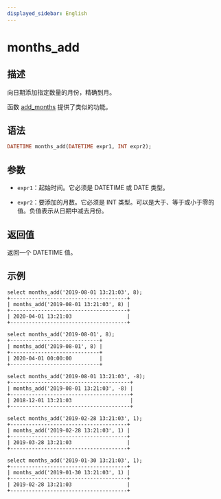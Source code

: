 ```yaml
---
displayed_sidebar: English
---
```


# months_add

## 描述

向日期添加指定数量的月份，精确到月。

函数 [add_months](./add_months.md) 提供了类似的功能。

## 语法

```Haskell
DATETIME months_add(DATETIME expr1, INT expr2);
```

## 参数

- `expr1`：起始时间。它必须是 DATETIME 或 DATE 类型。

- `expr2`：要添加的月数。它必须是 INT 类型。可以是大于、等于或小于零的值。负值表示从日期中减去月份。

## 返回值

返回一个 DATETIME 值。

## 示例

```Plain
select months_add('2019-08-01 13:21:03', 8);
+--------------------------------------+
| months_add('2019-08-01 13:21:03', 8) |
+--------------------------------------+
| 2020-04-01 13:21:03                  |
+--------------------------------------+

select months_add('2019-08-01', 8);
+-----------------------------+
| months_add('2019-08-01', 8) |
+-----------------------------+
| 2020-04-01 00:00:00         |
+-----------------------------+

select months_add('2019-08-01 13:21:03', -8);
+---------------------------------------+
| months_add('2019-08-01 13:21:03', -8) |
+---------------------------------------+
| 2018-12-01 13:21:03                   |
+---------------------------------------+

select months_add('2019-02-28 13:21:03', 1);
+--------------------------------------+
| months_add('2019-02-28 13:21:03', 1) |
+--------------------------------------+
| 2019-03-28 13:21:03                  |
+--------------------------------------+

select months_add('2019-01-30 13:21:03', 1);
+--------------------------------------+
| months_add('2019-01-30 13:21:03', 1) |
+--------------------------------------+
| 2019-02-28 13:21:03                  |
+--------------------------------------+
```